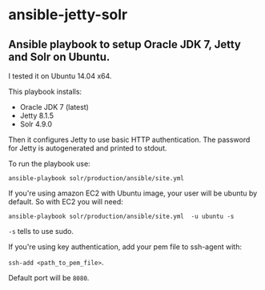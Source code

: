 ansible-jetty-solr
==================

## Ansible playbook to setup Oracle JDK 7, Jetty and Solr on Ubuntu.

I tested it on Ubuntu 14.04 x64.

This playbook installs:
* Oracle JDK 7 (latest)
* Jetty 8.1.5
* Solr 4.9.0

Then it configures Jetty to use basic HTTP authentication.
The password for Jetty is autogenerated and printed to stdout.

To run the playbook use:

```
ansible-playbook solr/production/ansible/site.yml
```

If you're using amazon EC2 with Ubuntu image, your user will be ubuntu
by default. So with EC2 you will need:

```
ansible-playbook solr/production/ansible/site.yml  -u ubuntu -s
```
`-s` tells to use sudo.

If you're using key authentication, add your pem file to ssh-agent with:

`ssh-add <path_to_pem_file>`.

Default port will be `8080`.
